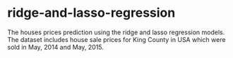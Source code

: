 # ridge-and-lasso-regression
The houses prices prediction using the ridge and lasso regression models. The dataset includes house sale prices for King County in USA which were sold in May, 2014 and May, 2015.
